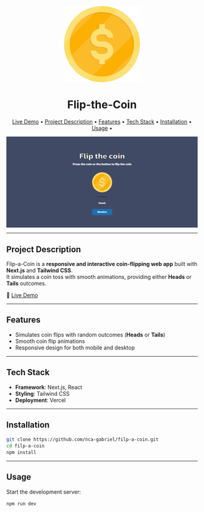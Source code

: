 <p align="center">
  <a href="https://filp-a-coin.vercel.app/" target="_blank">
    <img src="./public/heads.svg" alt="Flip-a-Coin Demo" width="200"/>
  </a>
</p>

<h1 align="center">Flip-the-Coin</h1>

<p align="center">
  <a href="https://filp-a-coin.vercel.app/" target="_blank">Live Demo</a> • 
  <a href="#project-description">Project Description</a> • 
  <a href="#features">Features</a> • 
  <a href="#tech-stack">Tech Stack</a> • 
  <a href="#installation">Installation</a> • 
  <a href="#usage">Usage</a> • 
</p>

<img src="./public/sample.png" alt="" align="center" width="auto" height="auto">

---

## Project Description

Flip-a-Coin is a **responsive and interactive coin-flipping web app** built with **Next.js** and **Tailwind CSS**.  
It simulates a coin toss with smooth animations, providing either **Heads** or **Tails** outcomes.  

🔗 [Live Demo](https://filp-a-coin.vercel.app/)

---

## Features

- Simulates coin flips with random outcomes (**Heads** or **Tails**)  
- Smooth coin flip animations  
- Responsive design for both mobile and desktop  

---

## Tech Stack

- **Framework**: Next.js, React  
- **Styling**: Tailwind CSS  
- **Deployment**: Vercel  

---

## Installation

```bash
git clone https://github.com/nca-gabriel/filp-a-coin.git
cd filp-a-coin
npm install
``` 
---

## Usage

Start the development server:

```bash
npm run dev
```

